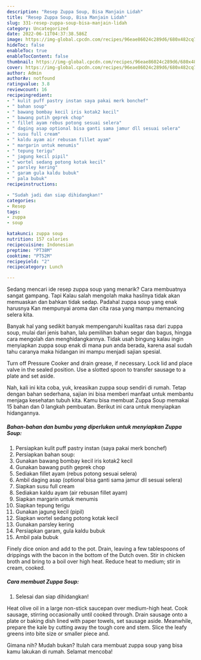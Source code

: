 ```yaml
---
description: "Resep Zuppa Soup, Bisa Manjain Lidah"
title: "Resep Zuppa Soup, Bisa Manjain Lidah"
slug: 331-resep-zuppa-soup-bisa-manjain-lidah
category: Uncategorized
date: 2022-06-11T04:37:38.586Z
image: https://img-global.cpcdn.com/recipes/96eae86024c289d6/680x482cq70/zuppa-soup-foto-resep-utama.jpg
hideToc: false
enableToc: true
enableTocContent: false
thumbnail: https://img-global.cpcdn.com/recipes/96eae86024c289d6/680x482cq70/zuppa-soup-foto-resep-utama.jpg
cover: https://img-global.cpcdn.com/recipes/96eae86024c289d6/680x482cq70/zuppa-soup-foto-resep-utama.jpg
author: Admin
authorAv: notfound
ratingvalue: 3.8
reviewcount: 16
recipeingredient:
- " kulit puff pastry instan saya pakai merk bonchef"
- " bahan soup"
- " bawang bombay kecil iris kotak2 kecil"
- " bawang putih geprek chop"
- " fillet ayam rebus potong sesuai selera"
- " daging asap optional bisa ganti sama jamur dll sesuai selera"
- " susu full cream"
- " kaldu ayam air rebusan fillet ayam"
- " margarin untuk menumis"
- " tepung terigu"
- " jagung kecil pipil"
- " wortel sedang potong kotak kecil"
- " parsley kering"
- " garam gula kaldu bubuk"
- " pala bubuk"
recipeinstructions:

- "Sudah jadi dan siap dihidangkan!"
categories:
- Resep
tags:
- zuppa
- soup

katakunci: zuppa soup 
nutrition: 157 calories
recipecuisine: Indonesian
preptime: "PT38M"
cooktime: "PT52M"
recipeyield: "2"
recipecategory: Lunch

---
```



Sedang mencari ide resep zuppa soup yang menarik? Cara membuatnya sangat gampang. Tapi Kalau salah mengolah maka hasilnya tidak akan memuaskan dan bahkan tidak sedap. Padahal zuppa soup yang enak harusnya Kan mempunyai aroma dan cita rasa yang mampu memancing selera kita.


Banyak hal yang sedikit banyak mempengaruhi kualitas rasa dari zuppa soup, mulai dari jenis bahan, lalu pemilihan bahan segar dan bagus, hingga cara mengolah dan menghidangkannya. Tidak usah bingung kalau ingin menyiapkan zuppa soup enak di mana pun anda berada, karena asal sudah tahu caranya maka hidangan ini mampu menjadi sajian spesial.

Turn off Pressure Cooker and drain grease, if necessary. Lock lid and place valve in the sealed position. Use a slotted spoon to transfer sausage to a plate and set aside.


Nah, kali ini kita coba, yuk, kreasikan zuppa soup sendiri di rumah. Tetap dengan bahan sederhana, sajian ini bisa memberi manfaat untuk membantu menjaga kesehatan tubuh kita. Kamu bisa membuat Zuppa Soup memakai 15 bahan dan 0 langkah pembuatan. Berikut ini cara untuk menyiapkan hidangannya.

<!--inarticleads1-->

##### Bahan-bahan dan bumbu yang diperlukan untuk menyiapkan Zuppa Soup:

1. Persiapkan  kulit puff pastry instan (saya pakai merk bonchef)
1. Persiapkan  bahan soup:
1. Gunakan  bawang bombay kecil iris kotak2 kecil
1. Gunakan  bawang putih geprek chop
1. Sediakan  fillet ayam (rebus potong sesuai selera)
1. Ambil  daging asap (optional bisa ganti sama jamur dll sesuai selera)
1. Siapkan  susu full cream
1. Sediakan  kaldu ayam (air rebusan fillet ayam)
1. Siapkan  margarin untuk menumis
1. Siapkan  tepung terigu
1. Gunakan  jagung kecil (pipil)
1. Siapkan  wortel sedang potong kotak kecil
1. Gunakan  parsley kering
1. Persiapkan  garam, gula kaldu bubuk
1. Ambil  pala bubuk


Finely dice onion and add to the pot. Drain, leaving a few tablespoons of drippings with the bacon in the bottom of the Dutch oven. Stir in chicken broth and bring to a boil over high heat. Reduce heat to medium; stir in cream, cooked. 

<!--inarticleads2-->

##### Cara membuat Zuppa Soup:


1. Selesai dan siap dihidangkan!

Heat olive oil in a large non-stick saucepan over medium-high heat. Cook sausage, stirring occasionally until cooked through. Drain sausage onto a plate or baking dish lined with paper towels, set sausage aside. Meanwhile, prepare the kale by cutting away the tough core and stem. Slice the leafy greens into bite size or smaller piece and. 

Gimana nih? Mudah bukan? Itulah cara membuat zuppa soup yang bisa kamu lakukan di rumah. Selamat mencoba!

